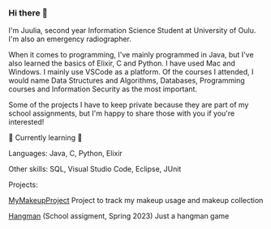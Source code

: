 ### Hi there 👋

I'm Juulia, second year Information Science Student at University of Oulu. I'm also an emergency radiographer.

When it comes to programming, I've mainly programmed in  Java, but I've also learned the basics of Elixir, C and Python. I have used Mac and Windows. I mainly use VSCode as a platform.
Of the courses I attended, I would name Data Structures and  Algorithms, Databases, Programming courses and Information
Security as the most important.

Some of the projects I have to keep private because they are part of my school assignments, but I'm happy to share those with you if you're interested!

🌱 Currently learning 🌱

Languages:
 Java, C, Python, Elixir

Other skills: SQL, Visual Studio Code, Eclipse, JUnit

Projects:

[MyMakeupProject](https://github.com/julluu/MakeupProject) Project to track my makeup usage and makeup collection

[Hangman](https://github.com/julluu/Hangman) (School assigment, Spring 2023) Just a hangman game

<!--
**julluu/julluu** is a ✨ _special_ ✨ repository because its `README.md` (this file) appears on your GitHub profile.

Here are some ideas to get you started:

- 🔭 I’m currently working on ...
- 🌱 I’m currently learning ...
- 👯 I’m looking to collaborate on ...
- 🤔 I’m looking for help with ...
- 💬 Ask me about ...
- 📫 How to reach me: ...
- 😄 Pronouns: ...
- ⚡ Fun fact: ...
-->
